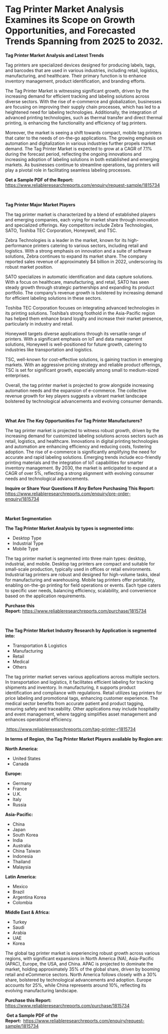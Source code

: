 <p><h1>Tag Printer Market Analysis Examines its Scope on Growth Opportunities, and Forecasted Trends Spanning from 2025 to 2032.</h1></p><p><strong>Tag Printer Market Analysis and Latest Trends</strong></p>
<p><p>Tag printers are specialized devices designed for producing labels, tags, and barcodes that are used in various industries, including retail, logistics, manufacturing, and healthcare. Their primary function is to enhance inventory management, product identification, and branding efforts.</p><p>The Tag Printer Market is witnessing significant growth, driven by the increasing demand for efficient tracking and labeling solutions across diverse sectors. With the rise of e-commerce and globalization, businesses are focusing on improving their supply chain processes, which has led to a heightened need for labeling technologies. Additionally, the integration of advanced printing technologies, such as thermal transfer and direct thermal printing, is enhancing the functionality and efficiency of tag printers.</p><p>Moreover, the market is seeing a shift towards compact, mobile tag printers that cater to the needs of on-the-go applications. The growing emphasis on automation and digitalization in various industries further propels market demand. The Tag Printer Market is expected to grow at a CAGR of 7.1% during the forecast period, reflecting the ongoing innovations and increasing adoption of labeling solutions in both established and emerging markets. As businesses continue to streamline operations, tag printers will play a pivotal role in facilitating seamless labeling processes.</p></p>
<p><strong>Get a Sample PDF of the Report:&nbsp;</strong> <a href="https://www.reliableresearchreports.com/enquiry/request-sample/1815734?utm_campaign=2810&utm_medium=2&utm_source=Github&utm_content=ia&utm_term=16042025&utm_id=tag-printer">https://www.reliableresearchreports.com/enquiry/request-sample/1815734</a></p>
<p>&nbsp;</p>
<p><strong>Tag Printer Major Market Players</strong></p>
<p><p>The tag printer market is characterized by a blend of established players and emerging companies, each vying for market share through innovation and specialized offerings. Key competitors include Zebra Technologies, SATO, Toshiba TEC Corporation, Honeywell, and TSC.</p><p>Zebra Technologies is a leader in the market, known for its high-performance printers catering to various sectors, including retail and logistics. With a strong emphasis on innovation and a suite of software solutions, Zebra continues to expand its market share. The company reported sales revenue of approximately $4 billion in 2022, underscoring its robust market position.</p><p>SATO specializes in automatic identification and data capture solutions. With a focus on healthcare, manufacturing, and retail, SATO has seen steady growth through strategic partnerships and expanding its product portfolio. The company’s revenue growth is bolstered by increasing demand for efficient labeling solutions in these sectors.</p><p>Toshiba TEC Corporation focuses on integrating advanced technologies in its printing solutions. Toshiba’s strong foothold in the Asia-Pacific region has helped them enhance brand loyalty and increase their market presence, particularly in industry and retail.</p><p>Honeywell targets diverse applications through its versatile range of printers. With a significant emphasis on IoT and data management solutions, Honeywell is well-positioned for future growth, catering to industries like transportation and logistics.</p><p>TSC, well-known for cost-effective solutions, is gaining traction in emerging markets. With an aggressive pricing strategy and reliable product offerings, TSC is set for significant growth, especially among small to medium-sized enterprises.</p><p>Overall, the tag printer market is projected to grow alongside increasing automation needs and the expansion of e-commerce. The collective revenue growth for key players suggests a vibrant market landscape bolstered by technological advancements and evolving consumer demands.</p></p>
<p>&nbsp;</p>
<p><strong>What Are The Key Opportunities For Tag Printer Manufacturers?</strong></p>
<p><p>The tag printer market is projected to witness robust growth, driven by the increasing demand for customized labeling solutions across sectors such as retail, logistics, and healthcare. Innovations in digital printing technologies and automation are enhancing efficiency and reducing costs, fostering adoption. The rise of e-commerce is significantly amplifying the need for accurate and rapid labeling solutions. Emerging trends include eco-friendly printing materials and the integration of IoT capabilities for smarter inventory management. By 2030, the market is anticipated to expand at a CAGR of over 5%, reflecting a strong alignment with evolving consumer needs and technological advancements.</p></p>
<p><strong>Inquire or Share Your Questions If Any Before Purchasing This Report:</strong> <a href="https://www.reliableresearchreports.com/enquiry/pre-order-enquiry/1815734?utm_campaign=2810&utm_medium=2&utm_source=Github&utm_content=ia&utm_term=16042025&utm_id=tag-printer">https://www.reliableresearchreports.com/enquiry/pre-order-enquiry/1815734</a></p>
<p>&nbsp;</p>
<p><strong>Market Segmentation</strong></p>
<p><strong>The Tag Printer Market Analysis by types is segmented into:</strong></p>
<p><ul><li>Desktop Type</li><li>Industrial Type</li><li>Mobile Type</li></ul></p>
<p><p>The tag printer market is segmented into three main types: desktop, industrial, and mobile. Desktop tag printers are compact and suitable for small-scale production, typically used in offices or retail environments. Industrial tag printers are robust and designed for high-volume tasks, ideal for manufacturing and warehousing. Mobile tag printers offer portability, enabling on-the-go printing for field operations or events. Each type caters to specific user needs, balancing efficiency, scalability, and convenience based on the application requirements.</p></p>
<p><strong>Purchase this Report:&nbsp;</strong><a href="https://www.reliableresearchreports.com/purchase/1815734?utm_campaign=2810&utm_medium=2&utm_source=Github&utm_content=ia&utm_term=16042025&utm_id=tag-printer">https://www.reliableresearchreports.com/purchase/1815734</a></p>
<p>&nbsp;</p>
<p><strong>The Tag Printer Market Industry Research by Application is segmented into:</strong></p>
<p><ul><li>Transportation & Logistics</li><li>Manufacturing</li><li>Retail</li><li>Medical</li><li>Others</li></ul></p>
<p><p>The tag printer market serves various applications across multiple sectors. In transportation and logistics, it facilitates efficient labeling for tracking shipments and inventory. In manufacturing, it supports product identification and compliance with regulations. Retail utilizes tag printers for price labeling and promotional tags, enhancing customer experience. The medical sector benefits from accurate patient and product tagging, ensuring safety and traceability. Other applications may include hospitality and event management, where tagging simplifies asset management and enhances operational efficiency.</p></p>
<p><a href="https://www.reliableresearchreports.com/tag-printer-r1815734?utm_campaign=2810&utm_medium=2&utm_source=Github&utm_content=ia&utm_term=16042025&utm_id=tag-printer">&nbsp;https://www.reliableresearchreports.com/tag-printer-r1815734</a></p>
<p><strong>In terms of Region, the Tag Printer Market Players available by Region are:</strong></p>
<p>
    <p> <strong> North America: </strong>
        <ul>
            <li>United States</li>
            <li>Canada</li>
        </ul>
        </p> 
    <p> <strong> Europe: </strong>
        <ul>
            <li>Germany</li>
            <li>France</li>
            <li>U.K.</li>
            <li>Italy</li>
            <li>Russia</li>
        </ul>
        </p> 
    <p> <strong> Asia-Pacific: </strong>
        <ul>
            <li>China</li>
            <li>Japan</li>
            <li>South Korea</li>
            <li>India</li>
            <li>Australia</li>
            <li>China Taiwan</li>
            <li>Indonesia</li>
            <li>Thailand</li>
            <li>Malaysia</li>
        </ul>
        </p> 
    <p> <strong> Latin America: </strong>
        <ul>
            <li>Mexico</li>
            <li>Brazil</li>
            <li>Argentina Korea</li>
            <li>Colombia</li>
        </ul>
        </p> 
    <p> <strong> Middle East & Africa: </strong>
        <ul>
            <li>Turkey</li>
            <li>Saudi</li>
            <li>Arabia</li>
            <li>UAE</li>
            <li>Korea</li>
        </ul>
    </p>
    </p>
<p><p>The global tag printer market is experiencing robust growth across various regions, with significant expansions in North America (NA), Asia-Pacific (APAC), Europe, the USA, and China. APAC is projected to dominate the market, holding approximately 35% of the global share, driven by booming retail and eCommerce sectors. North America follows closely with a 30% share, bolstered by technological advancements and adoption. Europe accounts for 25%, while China represents around 10%, reflecting its evolving manufacturing landscape.</p></p>
<p><strong>Purchase this Report: </strong><a href="https://www.reliableresearchreports.com/purchase/1815734?utm_campaign=2810&utm_medium=2&utm_source=Github&utm_content=ia&utm_term=16042025&utm_id=tag-printer">https://www.reliableresearchreports.com/purchase/1815734</a></p>
<p>&nbsp;<strong>Get a Sample PDF of the Report:&nbsp;&nbsp;</strong><a href="https://www.reliableresearchreports.com/enquiry/request-sample/1815734?utm_campaign=2810&utm_medium=2&utm_source=Github&utm_content=ia&utm_term=16042025&utm_id=tag-printer">https://www.reliableresearchreports.com/enquiry/request-sample/1815734</a></p>
<p><strong></strong></p>
<p><p></p><p></p><p></p></p>